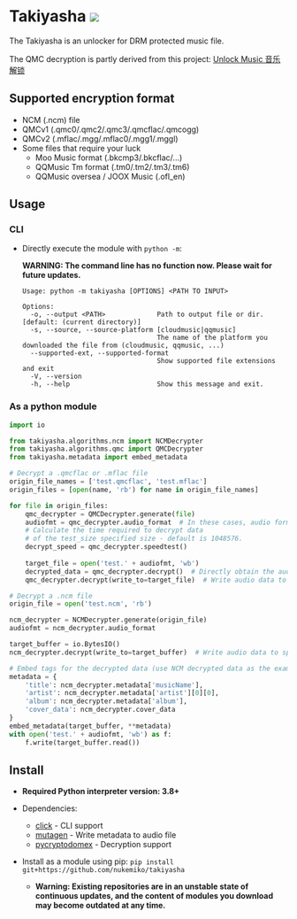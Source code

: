 # Takiyasha ![](https://img.shields.io/badge/python-3.8+-green)

The Takiyasha is an unlocker for DRM protected music file.

The QMC decryption is partly derived from this project: [Unlock Music 音乐解锁](https://github.com/unlock-music/unlock-music)

## Supported encryption format

- NCM (.ncm) file
- QMCv1 (.qmc0/.qmc2/.qmc3/.qmcflac/.qmcogg)
- QMCv2 (.mflac/.mgg/.mflac0/.mgg1/.mggl)
- Some files that require your luck
    - Moo Music format (.bkcmp3/.bkcflac/...)
    - QQMusic Tm format (.tm0/.tm2/.tm3/.tm6)
    - QQMusic oversea / JOOX Music (.ofl_en)

## Usage

### CLI

- Directly execute the module with `python -m`:

  **WARNING: The command line has no function now. Please wait for future updates.**
    ```
  Usage: python -m takiyasha [OPTIONS] <PATH TO INPUT>

    Options:
      -o, --output <PATH>             Path to output file or dir.  [default: (current directory)]
      -s, --source, --source-platform [cloudmusic|qqmusic]
                                      The name of the platform you downloaded the file from (cloudmusic, qqmusic, ...)
      --supported-ext, --supported-format
                                      Show supported file extensions and exit
      -V, --version
      -h, --help                      Show this message and exit.
    ```

### As a python module

```python
import io

from takiyasha.algorithms.ncm import NCMDecrypter
from takiyasha.algorithms.qmc import QMCDecrypter
from takiyasha.metadata import embed_metadata

# Decrypt a .qmcflac or .mflac file
origin_file_names = ['test.qmcflac', 'test.mflac']
origin_files = [open(name, 'rb') for name in origin_file_names]

for file in origin_files:
    qmc_decrypter = QMCDecrypter.generate(file)
    audiofmt = qmc_decrypter.audio_format  # In these cases, audio format is 'flac'
    # Calculate the time required to decrypt data
    # of the test_size specified size - default is 1048576.
    decrypt_speed = qmc_decrypter.speedtest()
    
    target_file = open('test.' + audiofmt, 'wb')
    decrypted_data = qmc_decrypter.decrypt()  # Directly obtain the audio data
    qmc_decrypter.decrypt(write_to=target_file)  # Write audio data to specified file object

# Decrypt a .ncm file
origin_file = open('test.ncm', 'rb')

ncm_decrypter = NCMDecrypter.generate(origin_file)
audiofmt = ncm_decrypter.audio_format

target_buffer = io.BytesIO()
ncm_decrypter.decrypt(write_to=target_buffer)  # Write audio data to specified file object

# Embed tags for the decrypted data (use NCM decrypted data as the example)
metadata = {
    'title': ncm_decrypter.metadata['musicName'],
    'artist': ncm_decrypter.metadata['artist'][0][0],
    'album': ncm_decrypter.metadata['album'],
    'cover_data': ncm_decrypter.cover_data
}
embed_metadata(target_buffer, **metadata)
with open('test.' + audiofmt, 'wb') as f:
    f.write(target_buffer.read())
```

## Install

- **Required Python interpreter version: 3.8+**

- Dependencies: 
    - [click](https://pypi.org/project/click/) - CLI support
    - [mutagen](https://pypi.org/project/mutagen/) - Write metadata to audio file
    - [pycryptodomex](https://pypi.org/project/pycryptodomex/) - Decryption support

- Install as a module using pip: `pip install git+https://github.com/nukemiko/takiyasha`
    - **Warning: Existing repositories are in an unstable state of continuous updates, and the content of modules you download may become outdated at any time.**
